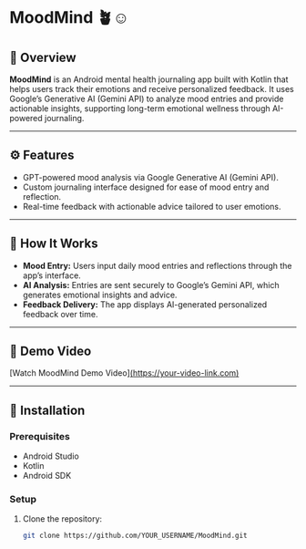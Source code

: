 # MoodMind 🪴☺️

## 📖 Overview

**MoodMind** is an Android mental health journaling app built with Kotlin that helps users track their emotions and receive personalized feedback. It uses Google’s Generative AI (Gemini API) to analyze mood entries and provide actionable insights, supporting long-term emotional wellness through AI-powered journaling.

---

## ⚙️ Features

- GPT-powered mood analysis via Google Generative AI (Gemini API).  
- Custom journaling interface designed for ease of mood entry and reflection.  
- Real-time feedback with actionable advice tailored to user emotions.  

---

## 🔧 How It Works

- **Mood Entry:** Users input daily mood entries and reflections through the app’s interface.  
- **AI Analysis:** Entries are sent securely to Google’s Gemini API, which generates emotional insights and advice.  
- **Feedback Delivery:** The app displays AI-generated personalized feedback over time.

---

## 🎥 Demo Video

[Watch MoodMind Demo Video][(https://your-video-link.com)](https://youtu.be/DRgimHCSMzI)

---

## 🚀 Installation

### Prerequisites

- Android Studio  
- Kotlin  
- Android SDK

### Setup

1. Clone the repository:

   ```bash
   git clone https://github.com/YOUR_USERNAME/MoodMind.git
